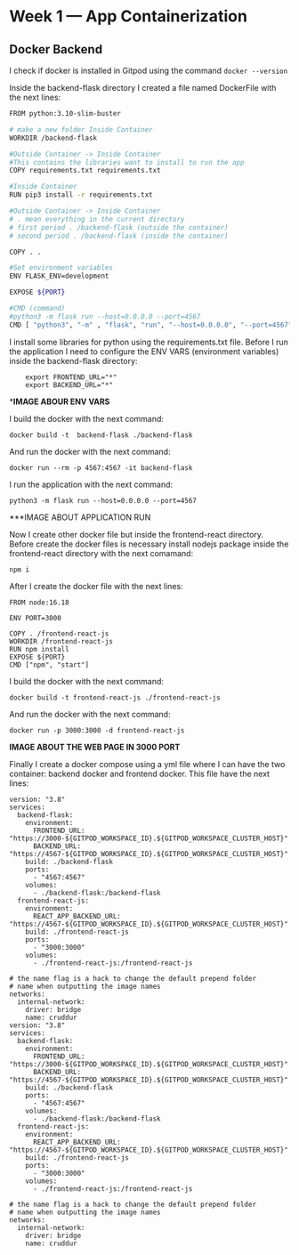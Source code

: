 # Week 1 — App Containerization

## Docker Backend

I check if docker is installed in Gitpod using the command ```docker --version```

Inside the backend-flask directory I created a file named DockerFile with the next lines:

```sh
FROM python:3.10-slim-buster

# make a new folder Inside Container
WORKDIR /backend-flask 

#Outside Container -> Inside Container
#This contains the libraries want to install to run the app
COPY requirements.txt requirements.txt

#Inside Container
RUN pip3 install -r requirements.txt

#Outside Container -> Inside Container
# . mean everything in the current directory
# first period . /backend-flask (outside the container)
# second period . /backend-flask (inside the container)

COPY . .

#Set environment variables
ENV FLASK_ENV=development

EXPOSE ${PORT}

#CMD (command)
#python3 -m flask run --host=0.0.0.0 --port=4567
CMD [ "python3", "-m" , "flask", "run", "--host=0.0.0.0", "--port=4567"]
```

I install some libraries for python using the requirements.txt file. Before I run the application I need to configure the ENV VARS (environment variables) inside the backend-flask directory: 
```
    export FRONTEND_URL="*"
    export BACKEND_URL="*"
```
***IMAGE ABOUR ENV VARS**


I build the docker with the next command: 
```
docker build -t  backend-flask ./backend-flask
```
And run the docker with the next command:

```
docker run --rm -p 4567:4567 -it backend-flask
```

I run the application with the next command: 

``` python3 -m flask run --host=0.0.0.0 --port=4567 ```

***IMAGE ABOUT APPLICATION RUN

Now I create other docker file but inside the frontend-react directory. Before create the docker files is necessary install nodejs package inside the frontend-react directory with the next comamand: 
```
npm i
```
After I create the docker file with the next lines:

``` 
FROM node:16.18

ENV PORT=3000

COPY . /frontend-react-js
WORKDIR /frontend-react-js
RUN npm install
EXPOSE ${PORT}
CMD ["npm", "start"]
```
I build the docker with the next command: 

```
docker build -t frontend-react-js ./frontend-react-js
```

And run the docker with the next command:
```
docker run -p 3000:3000 -d frontend-react-js
```

**IMAGE ABOUT THE WEB PAGE IN 3000 PORT**

Finally I create a docker compose using a yml file where I can have the two container: backend docker and frontend docker. This file have the next lines:

```
version: "3.8"
services:
  backend-flask:
    environment:
      FRONTEND_URL: "https://3000-${GITPOD_WORKSPACE_ID}.${GITPOD_WORKSPACE_CLUSTER_HOST}"
      BACKEND_URL: "https://4567-${GITPOD_WORKSPACE_ID}.${GITPOD_WORKSPACE_CLUSTER_HOST}"
    build: ./backend-flask
    ports:
      - "4567:4567"
    volumes:
      - ./backend-flask:/backend-flask
  frontend-react-js:
    environment:
      REACT_APP_BACKEND_URL: "https://4567-${GITPOD_WORKSPACE_ID}.${GITPOD_WORKSPACE_CLUSTER_HOST}"
    build: ./frontend-react-js
    ports:
      - "3000:3000"
    volumes:
      - ./frontend-react-js:/frontend-react-js

# the name flag is a hack to change the default prepend folder
# name when outputting the image names
networks: 
  internal-network:
    driver: bridge
    name: cruddur
version: "3.8"
services:
  backend-flask:
    environment:
      FRONTEND_URL: "https://3000-${GITPOD_WORKSPACE_ID}.${GITPOD_WORKSPACE_CLUSTER_HOST}"
      BACKEND_URL: "https://4567-${GITPOD_WORKSPACE_ID}.${GITPOD_WORKSPACE_CLUSTER_HOST}"
    build: ./backend-flask
    ports:
      - "4567:4567"
    volumes:
      - ./backend-flask:/backend-flask
  frontend-react-js:
    environment:
      REACT_APP_BACKEND_URL: "https://4567-${GITPOD_WORKSPACE_ID}.${GITPOD_WORKSPACE_CLUSTER_HOST}"
    build: ./frontend-react-js
    ports:
      - "3000:3000"
    volumes:
      - ./frontend-react-js:/frontend-react-js

# the name flag is a hack to change the default prepend folder
# name when outputting the image names
networks: 
  internal-network:
    driver: bridge
    name: cruddur
```
